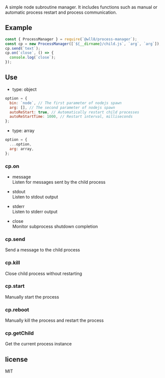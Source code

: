 A simple node subroutine manager. It includes functions such as manual or automatic process restart and process communication.

## Example

```js
const { ProcessManager } = require(`@wll8/process-manager`);
const cp = new ProcessManager([`${__dirname}/child.js`, `arg`, `arg`]);
cp.send(`text`);
cp.on(`close`, () => {
  console.log(`close`);
});
```

## Use

- type: object

```js
option = {
  bin: `node`, // The first parameter of nodejs spawn
  arg: [], // The second parameter of nodejs spawn
  autoReStart: true, // Automatically restart child processes
  autoReStartTime: 1000, // Restart interval, milliseconds
};
```

- type: array

```js
option = {
  ...option,
  arg: array,
};
```

### cp.on

- message  
  Listen for messages sent by the child process

- stdout  
  Listen to stdout output

- stderr  
  Listen to stderr output

- close  
  Monitor subprocess shutdown completion

### cp.send

Send a message to the child process

### cp.kill

Close child process without restarting

### cp.start

Manually start the process

### cp.reboot

Manually kill the process and restart the process

### cp.getChild

Get the current process instance

## license

MIT
